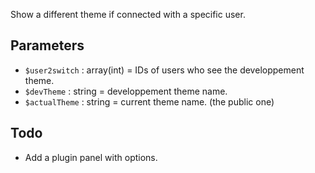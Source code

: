 Show a different theme if connected with a specific user.

Parameters
--------------

 - `$user2switch`  : array(int) = IDs of users who see the developpement theme.
 - `$devTheme` : string = developpement theme name.
 - `$actualTheme` : string = current theme name. (the public one)

Todo
------

- Add a plugin panel with options.